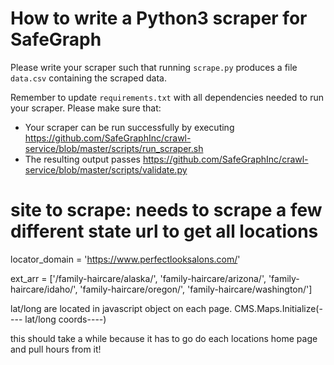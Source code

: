 # How to write a Python3 scraper for SafeGraph

Please write your scraper such that running `scrape.py` produces a file `data.csv` containing the scraped data.

Remember to update `requirements.txt` with all dependencies needed to run your scraper. 
Please make sure that:
* Your scraper can be run successfully by executing https://github.com/SafeGraphInc/crawl-service/blob/master/scripts/run_scraper.sh 
* The resulting output passes https://github.com/SafeGraphInc/crawl-service/blob/master/scripts/validate.py


# site to scrape: needs to scrape a few different state url to get all locations
locator_domain = 'https://www.perfectlooksalons.com/' 

ext_arr = ['/family-haircare/alaska/', 'family-haircare/arizona/', 'family-haircare/idaho/', 'family-haircare/oregon/', 'family-haircare/washington/']

lat/long are located in javascript object on each page. 
CMS.Maps.Initialize(---- lat/long coords----)

this should take a while because it has to go do each locations home page and pull hours from it!


